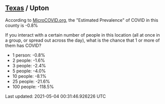 
## [Texas](/united-states/texas) / Upton

According to [MicroCOVID.org](http://microcovid.org),
the "Estimated Prevalence" of COVID in this county is -0.8%

If you interact with a certain number of people in this location
(all at once in a group, or spread out across the day), what is the chance that
1 or more of them has COVID?

- 1 person: -0.8%
- 2 people: -1.6%
- 3 people: -2.4%
- 5 people: -4.0%
- 10 people: -8.1%
- 25 people: -21.6%
- 100 people: -118.5%

Last updated: 2021-05-04 00:31:46.926226 UTC
